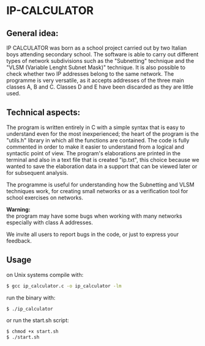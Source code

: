 # IP-CALCULATOR

## General idea:
IP CALCULATOR was born as a school project carried out by two Italian boys attending secondary school.
The software is able to carry out different types of network subdivisions such as the "Subnetting" technique and the "VLSM (Variable Lenght Subnet Mask)" technique.
It is also possible to check whether two IP addresses belong to the same network.
The programme is very versatile, as it accepts addresses of the three main classes A, B and C. Classes D and E have been discarded as they are little used.  

## Technical aspects:
The program is written entirely in C with a simple syntax that is easy to understand even for the most inexperienced; the heart of the program is the "utils.h" library in which all the functions are contained. The code is fully commented in order to make it easier to understand from a logical and syntactic point of view.
The program's elaborations are printed in the terminal and also in a text file that is created "ip.txt", this choice because we wanted to save the elaboration data in a support that can be viewed later or for subsequent analysis.

The programme is useful for understanding how the Subnetting and VLSM techniques work, for creating small networks or as a verification tool for school exercises on networks.

**Warning:**<br>
the program may have some bugs when working with many networks especially with class A addresses.

We invite all users to report bugs in the code, or just to express your feedback.

## Usage
on Unix systems compile with:
```bash
$ gcc ip_calculator.c -o ip_calculator -lm
```
run the binary with:
```bash
$ ./ip_calculator
```
or run the start.sh script:
```bash
$ chmod +x start.sh
$ ./start.sh
```
